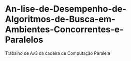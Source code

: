 # An-lise-de-Desempenho-de-Algoritmos-de-Busca-em-Ambientes-Concorrentes-e-Paralelos
Trabalho de Av3 da cadeira de Computação Paralela
